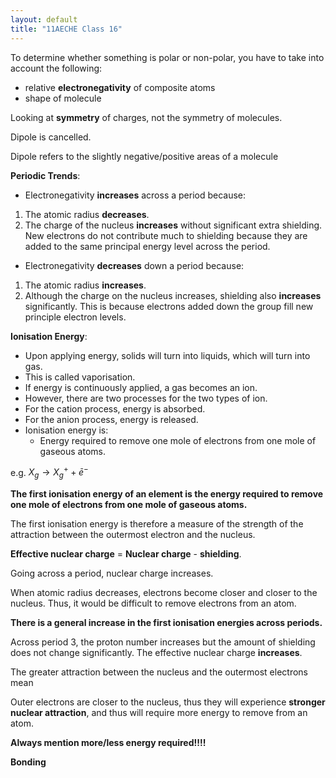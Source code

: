 ```yaml
---
layout: default
title: "11AECHE Class 16"
---
```



To determine whether something is polar or non-polar, you have to take into account the following:
* relative **electronegativity** of composite atoms
* shape of molecule

Looking at **symmetry** of charges, not the symmetry of molecules.

Dipole is cancelled. 

Dipole refers to the slightly negative/positive areas of a molecule

**Periodic Trends**:
* Electronegativity **increases** across a period because:
1. The atomic radius **decreases**. 
2. The charge of the nucleus **increases** without significant extra shielding. New electrons do not contribute much to shielding because they are added to the same principal energy level across the period.

* Electronegativity **decreases** down a period because:
1. The atomic radius **increases**.
2. Although the charge on the nucleus increases, shielding also **increases** significantly. This is because electrons added down the group fill new principle electron levels.

**Ionisation Energy**:
* Upon applying energy, solids will turn into liquids, which will turn into gas.
* This is called vaporisation.
* If energy is continuously applied, a gas becomes an ion.
* However, there are two processes for the two types of ion.
* For the cation process, energy is absorbed.
* For the anion process, energy is released.
* Ionisation energy is:
	* Energy required to remove one mole of electrons from one mole of gaseous atoms.

e.g. $X_{g} \rightarrow X^+_{g}+\bar e^-$

**The first ionisation energy of an element is the energy required to remove one mole of electrons from one mole of gaseous atoms.**

The first ionisation energy is therefore a measure of the strength of the attraction between the outermost electron and the nucleus.                                                                                                                                                                                                                                                                                                                                                                                            

**Effective nuclear charge** = **Nuclear charge** - **shielding**.

Going across a period, nuclear charge increases.

When atomic radius decreases, electrons become closer and closer to the nucleus. Thus, it would be difficult to remove electrons from an atom. 

**There is a general increase in the first ionisation energies across periods.**

Across period 3, the proton number increases but the amount of shielding does not change significantly. 
The effective nuclear charge **increases**.

The greater attraction between the nucleus and the outermost electrons mean

Outer electrons are closer to the nucleus, thus they will experience **stronger nuclear attraction**, and thus will require more energy to remove from an atom.

**Always mention more/less energy required!!!!**

**Bonding**
